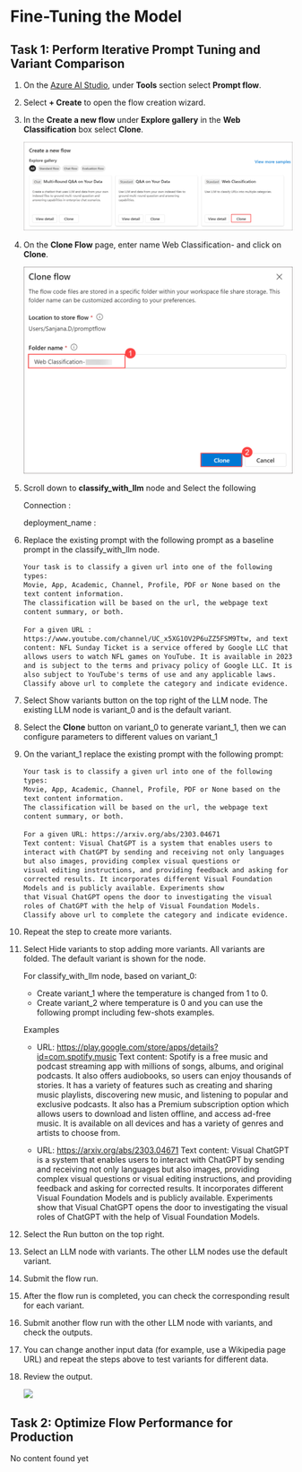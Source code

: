 # Fine-Tuning the Model 

## Task 1: Perform Iterative Prompt Tuning and Variant Comparison 

1. On the [Azure AI Studio](https://ai.azure.com/?tid=f9733b59-6ed1-4cb1-a5c4-55f5c0d6ad6f), under **Tools** section select **Prompt flow**.

1. Select **+ Create** to open the flow creation wizard.

1. In the **Create a new flow** under **Explore gallery** in the **Web Classification** box select **Clone**.

     ![](./media/image-35.png)

1. On the **Clone Flow** page, enter name Web Classification-<inject key="DeploymentID" enableCopy="false"/> and click on **Clone**.

      ![](./media/image-36.png)

1. Scroll down to **classify_with_llm** node and Select the following 

     Connection : 

     deployment_name : 
   
1. Replace the existing prompt with the following prompt as a baseline prompt in the classify_with_llm node.

   ```
   Your task is to classify a given url into one of the following types:
   Movie, App, Academic, Channel, Profile, PDF or None based on the text content information.
   The classification will be based on the url, the webpage text content summary, or both.

   For a given URL : https://www.youtube.com/channel/UC_x5XG1OV2P6uZZ5FSM9Ttw, and text content: NFL Sunday Ticket is a service offered by Google LLC that allows users to watch NFL games on YouTube. It is available in 2023 and is subject to the terms and privacy policy of Google LLC. It is also subject to YouTube's terms of use and any applicable laws.
   Classify above url to complete the category and indicate evidence.

   ```

1. Select Show variants button on the top right of the LLM node. The existing LLM node is variant_0 and is the default variant.
1. Select the **Clone** button on variant_0 to generate variant_1, then we can configure parameters to different values on variant_1
1. On the variant_1 replace the existing prompt with the following prompt:

    
     ```
   Your task is to classify a given url into one of the following types:
   Movie, App, Academic, Channel, Profile, PDF or None based on the text content information.
   The classification will be based on the url, the webpage text content summary, or both.

   For a given URL: https://arxiv.org/abs/2303.04671 
   Text content: Visual ChatGPT is a system that enables users to interact with ChatGPT by sending and receiving not only languages but also images, providing complex visual questions or 
   visual editing instructions, and providing feedback and asking for corrected results. It incorporates different Visual Foundation Models and is publicly available. Experiments show 
   that Visual ChatGPT opens the door to investigating the visual roles of ChatGPT with the help of Visual Foundation Models.
   Classify above url to complete the category and indicate evidence.

   ```


1. Repeat the step to create more variants.



1. Select Hide variants to stop adding more variants. All variants are folded. The default variant is shown for the node.

   For classify_with_llm node, based on variant_0:
      
     - Create variant_1 where the temperature is changed from 1 to 0.
     - Create variant_2 where temperature is 0 and you can use the following prompt including few-shots examples.

    Examples

      - URL: https://play.google.com/store/apps/details?id=com.spotify.music 
Text content: Spotify is a free music and podcast streaming app with millions of songs, albums, and original podcasts. It also offers audiobooks, so users can enjoy thousands of stories. It has a variety of features such as creating and sharing music playlists, discovering new music, and listening to popular and exclusive podcasts. It also has a Premium subscription option which allows users to download and listen offline, and access ad-free music. It is available on all devices and has a variety of genres and artists to choose from. 

     - URL: https://arxiv.org/abs/2303.04671 
Text content: Visual ChatGPT is a system that enables users to interact with ChatGPT by sending and receiving not only languages but also images, providing complex visual questions or visual editing instructions, and providing feedback and asking for corrected results. It incorporates different Visual Foundation Models and is publicly available. Experiments show that Visual ChatGPT opens the door to investigating the visual roles of ChatGPT with the help of Visual Foundation Models.


1. Select the Run button on the top right.
1. Select an LLM node with variants. The other LLM nodes use the default variant.
1. Submit the flow run.
1. After the flow run is completed, you can check the corresponding result for each variant.
1. Submit another flow run with the other LLM node with variants, and check the outputs.
1. You can change another input data (for example, use a Wikipedia page URL) and repeat the steps above to test variants for different data.
1. Review the output.

   ![](./media/image-34.png)
    

## Task 2: Optimize Flow Performance for Production 

No content found yet
